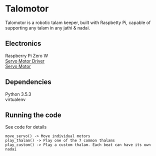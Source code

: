 # Talomotor
Talomotor is a robotic talam keeper, built with Raspbetty Pi, capable of supporting any talam in any jathi & nadai.  

## Electronics
Raspberry Pi Zero W  
[Servo Motor Driver](https://www.amazon.com/gp/product/B07H9ZTWNC/ref=ppx_yo_dt_b_asin_title_o00_s00?ie=UTF8&psc=1)  
[Servo Motor](https://www.amazon.com/gp/product/B07L2SF3R4/ref=ppx_yo_dt_b_asin_title_o00_s00?ie=UTF8&psc=1)  

## Dependencies
Python 3.5.3  
virtualenv  

## Running the code
See code for details

```
move_servo() -> Move individual motors
play_thalam() -> Play one of the 7 common thalams
play_custom() -> Play a custom thalam. Each beat can have its own nadai
```